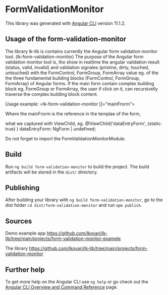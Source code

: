 # FormValidationMonitor

This library was generated with [Angular CLI](https://github.com/angular/angular-cli) version 11.1.2.

## Usage of the form-validation-monitor

The library lk-lib is contains currently the Angular form validation monitor tool. (lk-form-validation-monitor)
The purpose of the Angular form validation monitor tool is,  tho show in realtime the angular validation result (status, valid, invalid) and validation signales (pristine, dirty, touched, untouched) with the FormControl, FormGroup, FormArray value eg. of the the three fundamental building blocks (FormControl, FormGroup, FormArray) of Angular forms. If the main form contain complex building block eg. FormGroup or FormArray, the user if click on it, can recursivelly traverse the complex building block content.

Usage example:
<lk-form-validation-monitor []="mainFrorm"></lk-form-validation-monitor>

Where the mainFrorm is the reference in the templae of the form, 
<form (ngSubmit)="onSubmit(dataEntryForm)" #dataEntryForm="ngForm" novalidate autocomplete="off">

what we captured with ViewChild, eg.
@ViewChild('dataEntryForm', {static: true} ) dataEntryForm: NgForm | undefined;

Do not forget to import the FormValidationMonitorModule.

## Build

Run `ng build form-validation-monitor` to build the project. The build artifacts will be stored in the `dist/` directory.

## Publishing

After building your library with `ng build form-validation-monitor`, go to the dist folder `cd dist/form-validation-monitor` and run `npm publish`.

## Sources

Demo example app
https://github.com/lkovari/lk-lib/tree/main/projects/form-validation-monitor-example

The library
https://github.com/lkovari/lk-lib/tree/main/projects/form-validation-monitor


## Further help

To get more help on the Angular CLI use `ng help` or go check out the [Angular CLI Overview and Command Reference](https://angular.io/cli) page.
